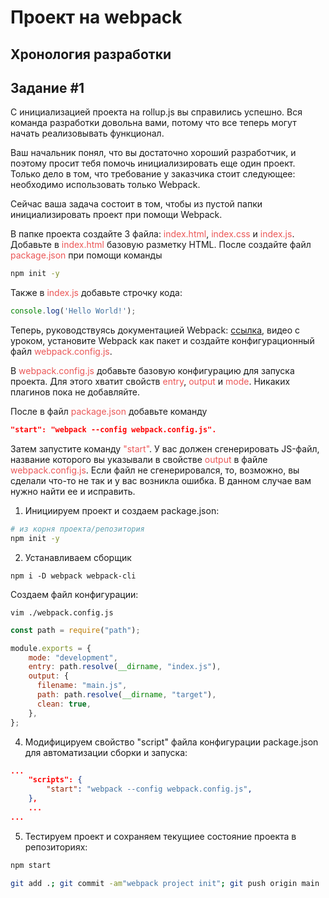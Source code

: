 # Проект на webpack

## Хронология разработки

## Задание #1

С инициализацией проекта на rollup.js вы справились успешно. Вся команда разработки довольна вами, потому что все теперь могут начать реализовывать функционал.

Ваш начальник понял, что вы достаточно хороший разработчик, и поэтому просит тебя помочь инициализировать еще один проект. Только дело в том, что требование у заказчика стоит следующее: необходимо использовать только Webpack.

Сейчас ваша задача состоит в том, чтобы из пустой папки инициализировать проект при помощи Webpack.

В папке проекта создайте 3 файла: <span style="color: #EB5757;">index.html</span>, <span style="color: #EB5757;">index.css</span> и <span style="color: #EB5757;">index.js</span>. Добавьте в <span style="color: #EB5757;">index.html</span> базовую разметку HTML. После создайте файл <span style="color: #EB5757;">package.json</span> при помощи команды 

```sh 
npm init -y
```

Также в <span style="color: #EB5757;">index.js</span> добавьте строчку кода:

```js
console.log('Hello World!');
```

Теперь, руководствуясь документацией Webpack: [ссылка](https://webpack.js.org/guides/installation/), видео с уроком, установите Webpack как пакет и создайте конфигурационный файл <span style="color: #EB5757;">webpack.config.js</span>.

В <span style="color: #EB5757;">webpack.config.js</span> добавьте базовую конфигурацию для запуска проекта. Для этого хватит свойств <span style="color: #EB5757;">entry</span>, <span style="color: #EB5757;">output</span> и <span style="color: #EB5757;">mode</span>. Никаких плагинов пока не добавляйте.

После в файл <span style="color: #EB5757;">package.json</span> добавьте команду

```json
"start": "webpack --config webpack.config.js".
```

Затем запустите команду <span style="color: #EB5757;">"start"</span>. У вас должен сгенерировать JS-файл, название которого вы указывали в свойстве <span style="color: #EB5757;">output</span> в файле <span style="color: #EB5757;">webpack.config.js</span>. Если файл не сгенерировался, то, возможно, вы сделали что-то не так и у вас возникла ошибка. В данном случае вам нужно найти ее и исправить.

1. Инициируем проект и создаем package.json:

```sh
# из корня проекта/репозитория
npm init -y
```

2. Устанавливаем сборщик

```shell
npm i -D webpack webpack-cli
```

Создаем файл конфигурации:

```shell
vim ./webpack.config.js
```

```javascript
const path = require("path");

module.exports = {
    mode: "development",
    entry: path.resolve(__dirname, "index.js"),
    output: {
      filename: "main.js",
      path: path.resolve(__dirname, "target"),
      clean: true,
    },
};
```

4. Модифицируем свойство "script" файла конфигурации package.json для автоматизации сборки и запуска:

```json
...
	"scripts": {
		"start": "webpack --config webpack.config.js",
	},
    ...
...
```

5. Тестируем проект и сохраняем текущиее состояние проекта в репозиториях:

```sh
npm start
```

```sh
git add .; git commit -am"webpack project init"; git push origin main
```
